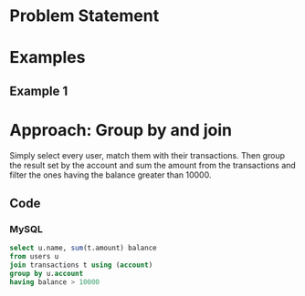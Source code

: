 # Problem Statement

# Examples
## Example 1

# Approach: Group by and join
Simply select every user, match them with their transactions.
Then group the result set by the account and sum the amount from the transactions and filter the ones having the balance greater than 10000.
## Code
### MySQL
```sql
select u.name, sum(t.amount) balance
from users u
join transactions t using (account)
group by u.account
having balance > 10000
```